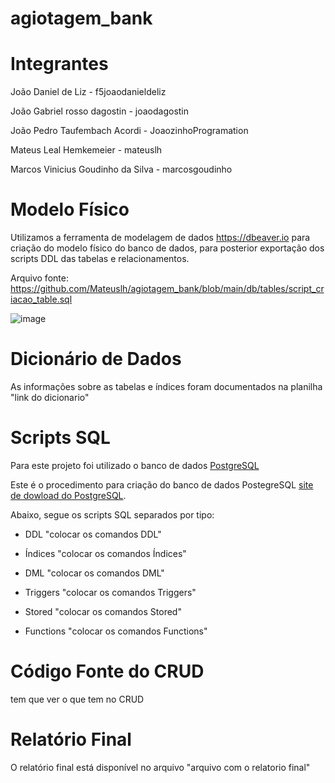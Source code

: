 # agiotagem_bank

# Integrantes
  João Daniel de Liz - f5joaodanieldeliz
  
  João Gabriel rosso dagostin - joaodagostin
  
  João Pedro Taufembach Acordi - JoaozinhoProgramation

  Mateus Leal Hemkemeier - mateuslh

  Marcos Vinicius Goudinho da Silva - marcosgoudinho

# Modelo Físico

  Utilizamos a ferramenta de modelagem de dados https://dbeaver.io para criação do modelo físico do banco de dados,
  para posterior exportação dos scripts DDL das tabelas e relacionamentos.
  
  Arquivo fonte: https://github.com/Mateuslh/agiotagem_bank/blob/main/db/tables/script_criacao_table.sql 

  ![image](https://github.com/Mateuslh/agiotagem_bank/assets/88680833/933a74ca-67a7-47f2-bdf3-928fe766723c)

# Dicionário de Dados
  As informações sobre as tabelas e índices foram documentados na planilha "link do dicionario"

# Scripts SQL
  Para este projeto foi utilizado o banco de dados [PostgreSQL](https://www.postgresql.org/)
  
  Este é o procedimento para criação do banco de dados PostegreSQL [site de dowload do PostgreSQL](https://www.postgresql.org/download/).

  Abaixo, segue os scripts SQL separados por tipo:
  
  - DDL "colocar os comandos DDL"
    
  * Índices "colocar os comandos Índices"
    
  + DML "colocar os comandos DML"
    
  - Triggers "colocar os comandos Triggers"
    
  * Stored "colocar os comandos Stored"
    
  + Functions "colocar os comandos Functions"

# Código Fonte do CRUD
  tem que ver o que tem no CRUD

# Relatório Final
  O relatório final está disponível no arquivo "arquivo com o relatorio final"
    

  

  
  
